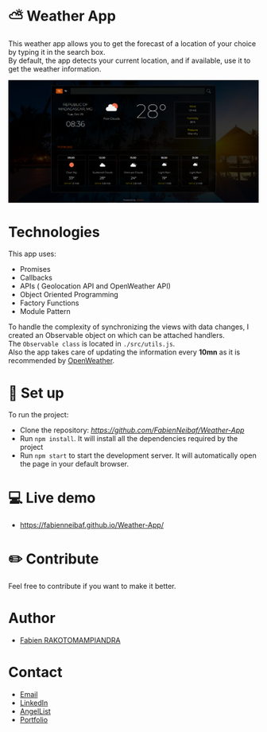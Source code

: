# :partly_sunny: Weather App
This weather app allows you to get the forecast of a location of your choice by typing it in the search box.  
By default, the app detects your current location, and if available, use it to get the weather information.  

![Weather](https://github.com/FabienNeibaf/Portfolio/blob/master/src/images/Weather.png)

# Technologies

This app uses:
- Promises
- Callbacks
- APIs ( Geolocation API and OpenWeather API)
- Object Oriented Programming
- Factory Functions
- Module Pattern 

To handle the complexity of synchronizing the views with data changes, I created an Observable object on which can be attached handlers.  
The `Observable class` is located in `./src/utils.js`.  
Also the app takes care of updating the information every **10mn** as it is recommended by [OpenWeather](https://openweathermap.org/appid).  

# :electric_plug: Set up

To run the project:

- Clone the repository: _https://github.com/FabienNeibaf/Weather-App_
- Run `npm install`. It will install all the dependencies required by the project
- Run `npm start` to start the development server. It will automatically open the page in your default browser.

# :computer: Live demo

- https://fabienneibaf.github.io/Weather-App/

# :pencil2: Contribute

Feel free to contribute if you want to make it better.

# Author

- [Fabien RAKOTOMAMPIANDRA](https://github.com/FabienNeibaf/)

# Contact
- [Email](fabienrakotomampiandra@gmail.com)
- [LinkedIn](https://www.linkedin.com/in/fabien-rakotomampiandra/)
- [AngelList](https://angel.co/fabien-rakotomampiandra)
- [Portfolio](https://fabienneibaf.github.io/Portfolio/)
